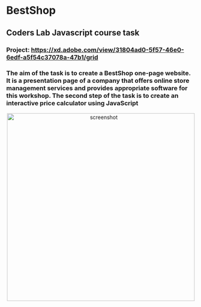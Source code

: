 # BestShop
## Coders Lab Javascript course task
### Project: https://xd.adobe.com/view/31804ad0-5f57-46e0-6edf-a5f54c37078a-47b1/grid
### The aim of the task is to create a BestShop one-page website. It is a presentation page of a company that offers online store management services and provides appropriate software for this workshop. The second step of the task is to create an interactive price calculator using JavaScript
<p align="center">
  <img src="https://user-images.githubusercontent.com/76482065/119241278-8604ae00-bb55-11eb-9026-654eb6876025.png" width="500" title="screenshot"/>
</p>

